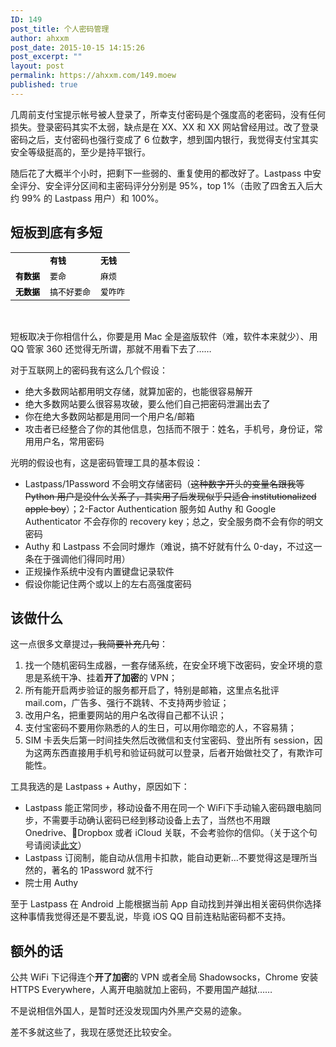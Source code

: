 ```yaml
---
ID: 149
post_title: 个人密码管理
author: ahxxm
post_date: 2015-10-15 14:15:26
post_excerpt: ""
layout: post
permalink: https://ahxxm.com/149.moew
published: true
---
```

几周前支付宝提示帐号被人登录了，所幸支付密码是个强度高的老密码，没有任何损失。登录密码其实不太弱，缺点是在 XX、XX 和 XX 网站曾经用过。改了登录密码之后，支付密码也强行变成了 6 位数字，想到国内银行，我觉得支付宝其实安全等级挺高的，至少是持平银行。

随后花了大概半个小时，把剩下一些弱的、重复使用的都改好了。Lastpass 中安全评分、安全评分区间和主密码评分分别是 95%，top 1%（击败了四舍五入后大约 99% 的 Lastpass 用户）和 100%。

<!--more-->
<h2>短板到底有多短</h2>
<table cellspacing="0" cellpadding="0">
<tbody>
<tr>
<td valign="top"></td>
<td valign="top"><span style="color: #000000; font-family: 'PingFang SC'; font-size: small;"><b>有钱</b></span></td>
<td valign="top"><span style="color: #000000; font-family: 'PingFang SC'; font-size: small;"><b>无钱</b></span></td>
</tr>
<tr>
<td valign="top"><span style="color: #000000; font-family: 'PingFang SC'; font-size: small;"><b>有数据</b></span></td>
<td valign="top"><span style="color: #000000; font-family: 'PingFang SC'; font-size: small;">要命</span></td>
<td valign="top"><span style="color: #000000; font-family: 'PingFang SC'; font-size: small;">麻烦</span></td>
</tr>
<tr>
<td valign="top"><span style="color: #000000; font-family: 'PingFang SC'; font-size: small;"><b>无数据</b></span></td>
<td valign="top"><span style="color: #000000; font-family: 'PingFang SC'; font-size: small;">搞不好要命</span></td>
<td valign="top"><span style="color: #000000; font-family: 'PingFang SC'; font-size: small;">爱咋咋</span></td>
</tr>
</tbody>
</table>
&nbsp;

短板取决于你相信什么，你要是用 Mac 全是盗版软件（难，软件本来就少）、用 QQ 管家 360 还觉得无所谓，那就不用看下去了……

对于互联网上的密码我有这么几个假设：
<ul>
	<li>绝大多数网站都用明文存储，就算加密的，也能很容易解开</li>
	<li>绝大多数网站要么很容易攻破，要么他们自己把密码泄漏出去了</li>
	<li>你在绝大多数网站都是用同一个用户名/邮箱</li>
	<li>攻击者已经整合了你的其他信息，包括而不限于：姓名，手机号，身份证，常用用户名，常用密码</li>
</ul>
光明的假设也有，这是密码管理工具的基本假设：
<ul>
	<li>Lastpass/1Password 不会明文存储密码（<del>这种数字开头的变量名跟我等 Python 用户是没什么关系了，其实</del><del>用了后发现似乎只适合 institutionalized apple boy</del>）；2-Factor Authentication 服务如 Authy 和 Google Authenticator 不会存你的 recovery key；总之，安全服务商不会有你的明文密码</li>
	<li>Authy 和 Lastpass 不会同时爆炸（难说，搞不好就有什么 0-day，不过这一条在于强调他们得同时用）</li>
	<li>正规操作系统中没有内置键盘记录软件</li>
	<li>假设你能记住两个或以上的左右高强度密码</li>
</ul>
<h2>该做什么</h2>
这一点很多文章提过<del>，我简要补充几句</del>：
<ol>
	<li>找一个随机密码生成器，一套存储系统，在安全环境下改密码，安全环境的意思是系统干净、挂着<strong>开了加密</strong>的 VPN；</li>
	<li>所有能开启两步验证的服务都开启了，特别是邮箱，这里点名批评 mail.com，广告多、强行不跳转、不支持两步验证；</li>
	<li>改用户名，把重要网站的用户名改得自己都不认识；</li>
	<li>支付宝密码不要用你熟悉的人的生日，可以用你暗恋的人，不容易猜；</li>
	<li>SIM 卡丢失后第一时间挂失然后改微信和支付宝密码、登出所有 session，因为这两东西直接用手机号和验证码就可以登录，后者开始做社交了，有欺诈可能性。</li>
</ol>
工具我选的是 Lastpass + Authy，原因如下：
<ul>
	<li>Lastpass 能正常同步，移动设备不用在同一个 WiFi下手动输入密码跟电脑同步，不需要手动确认密码已经到移动设备上去了，当然也不用跟 Onedrive、Dropbox 或者 iCloud 关联，不会考验你的信仰。（关于这个句号请阅读<a href="http://languagelog.ldc.upenn.edu/nll/?p=21548" target="_blank">此文</a>）</li>
	<li>Lastpass 订阅制，能自动从信用卡扣款，能自动更新…不要觉得这是理所当然的，著名的 1Password 就不行</li>
	<li>院士用 Authy</li>
</ul>
至于 Lastpass 在 Android 上能根据当前 App 自动找到并弹出相关密码供你选择这种事情我觉得还是不要乱说，毕竟 iOS QQ 目前连粘贴密码都不支持。
<h2>额外的话</h2>
公共 WiFi 下记得连个<strong>开了加密</strong>的 VPN 或者全局 Shadowsocks，Chrome 安装 HTTPS Everywhere，人离开电脑就加上密码，不要用国产越狱……

不是说相信外国人，是暂时还没发现国内外黑产交易的迹象。

差不多就这些了，我现在感觉还比较安全。